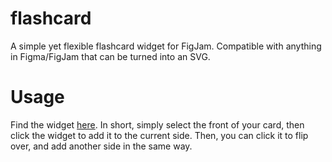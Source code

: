 # flashcard
 A simple yet flexible flashcard widget for FigJam. Compatible with anything in Figma/FigJam that can be turned into an SVG.

# Usage
 Find the widget [here](https://www.figma.com/community/widget/1066662067964919463).
 In short, simply select the front of your card, then click the widget to add it to the current side. Then, you can click it to flip over, and add another side in the same way.

 